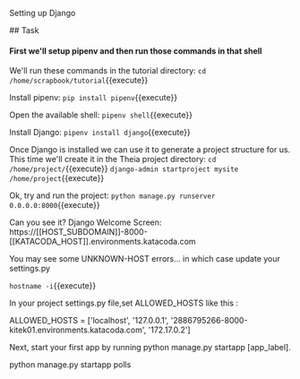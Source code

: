 Setting up Django

## Task

#### First we'll setup pipenv and then run those commands in that shell 

We'll run these commands in the tutorial directory:
`cd /home/scrapbook/tutorial`{{execute}}

Install pipenv:
`pip install pipenv`{{execute}}

Open the available shell:
`pipenv shell`{{execute}}

Install Django:
`pipenv install django`{{execute}}

Once Django is installed we can use it to generate a project structure for us.  This time we'll create it in the Theia project directory:
`cd /home/project/`{{execute}}
`django-admin startproject mysite /home/project`{{execute}}

Ok, try and run the project:
`python manage.py runserver 0.0.0.0:8000`{{execute}}

Can you see it?
Django Welcome Screen: https://[[HOST_SUBDOMAIN]]-8000-[[KATACODA_HOST]].environments.katacoda.com 

You may see some UNKNOWN-HOST errors... in which case update your settings.py

`hostname -i`{{execute}}

In your project settings.py file,set ALLOWED_HOSTS like this :

ALLOWED_HOSTS = ['localhost', '127.0.0.1', '2886795266-8000-kitek01.environments.katacoda.com', '172.17.0.2']

Next, start your first app by running python manage.py startapp [app_label].

python manage.py startapp polls
